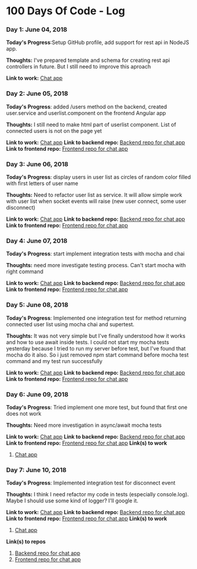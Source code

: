 # 100 Days Of Code - Log

### Day 1: June 04, 2018 

**Today's Progress**:Setup GitHub profile, add support for rest api in NodeJS app.

**Thoughts:** I've prepared template and schema for creating rest api controllers in future. But I still need to improve this aproach

**Link to work:** [Chat app](http://demochat.helper-studio.com)

### Day 2: June 05, 2018 

**Today's Progress**: added /users method on the backend, created user.service and userlist.component on the frontend Angular app

**Thoughts:** I still need to make html part of userlist component. List of connected  users is not on the page yet

**Link to work:** [Chat app](http://demochat.helper-studio.com)
**Link to backend repo:** [Backend repo for chat app](https://github.com/HelperStudio/chat-be)
**Link to frontend repo:** [Frontend repo for chat app](https://github.com/HelperStudio/chat-fe)

### Day 3: June 06, 2018 

**Today's Progress**: display users in user list as circles of random color filled with first letters of user name

**Thoughts:** Need to refactor user list as service. It will allow simple work with user list when socket events will raise (new user connect, some user disconnect)

**Link to work:** [Chat app](http://demochat.helper-studio.com)
**Link to backend repo:** [Backend repo for chat app](https://github.com/HelperStudio/chat-be)
**Link to frontend repo:** [Frontend repo for chat app](https://github.com/HelperStudio/chat-fe)

### Day 4: June 07, 2018 

**Today's Progress**: start implement integration tests with mocha and chai 

**Thoughts:** need more investigate testing process. Can't start mocha with right command

**Link to work:** [Chat app](http://demochat.helper-studio.com)
**Link to backend repo:** [Backend repo for chat app](https://github.com/HelperStudio/chat-be)
**Link to frontend repo:** [Frontend repo for chat app](https://github.com/HelperStudio/chat-fe)

### Day 5: June 08, 2018 

**Today's Progress**: Implemented one integration test for method returning connected user list using mocha chai and supertest. 

**Thoughts:** It was not very simple but I've finally understood how it works and how to use await inside tests. I could not start my mocha tests yesterday because I tried to run my server before test, but I've found that mocha do it also. So i just removed npm start command before mocha test command and my test run successfully 

**Link to work:** [Chat app](http://demochat.helper-studio.com)
**Link to backend repo:** [Backend repo for chat app](https://github.com/HelperStudio/chat-be)
**Link to frontend repo:** [Frontend repo for chat app](https://github.com/HelperStudio/chat-fe)

### Day 6: June 09, 2018 

**Today's Progress**: Tried implement one more test, but found that first one does not work 

**Thoughts:** Need more investigation in async/await mocha tests

**Link to work:** [Chat app](http://demochat.helper-studio.com)
**Link to backend repo:** [Backend repo for chat app](https://github.com/HelperStudio/chat-be)
**Link to frontend repo:** [Frontend repo for chat app](https://github.com/HelperStudio/chat-fe)
**Link(s) to work**
1. [Chat app](http://demochat.helper-studio.com)

### Day 7: June 10, 2018 

**Today's Progress**: Implemented integration test for disconnect event

**Thoughts:** I think I need refactor my code in tests (especially console.log). Maybe I should use some kind of logger? I'll google it.

**Link to work:** [Chat app](http://demochat.helper-studio.com)
**Link to backend repo:** [Backend repo for chat app](https://github.com/HelperStudio/chat-be)
**Link to frontend repo:** [Frontend repo for chat app](https://github.com/HelperStudio/chat-fe)
**Link(s) to work**
1. [Chat app](http://demochat.helper-studio.com)

**Link(s) to repos**
1. [Backend repo for chat app](https://github.com/HelperStudio/chat-be)
2. [Frontend repo for chat app](https://github.com/HelperStudio/chat-fe)
